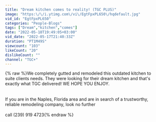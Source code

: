```yaml
---
title: "Dream kitchen comes to reality! (TGC PLUS)"
image: "https:\/\/i.ytimg.com\/vi\/EgtFpxPL650\/hqdefault.jpg"
vid_id: "EgtFpxPL650"
categories: "People-Blogs"
tags: ["Dream","kitchen","comes"]
date: "2022-05-18T19:49:05+03:00"
vid_date: "2022-05-17T21:40:33Z"
duration: "PT1M49S"
viewcount: "103"
likeCount: "20"
dislikeCount: ""
channel: "TGC+"
---
```

{% raw %}We completely gutted and remodeled this outdated kitchen to suite clients needs. They were looking for their dream kitchen and that's exactly what TGC delivered! WE HOPE YOU ENJOY.<br /><br /><br />If you are in the Naples, Florida area and are in search of a trustworthy, reliable remodeling company, look no further<br /><br />call (239) 919 4723{% endraw %}
